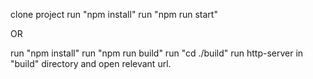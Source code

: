 clone project
run "npm install"
run "npm run start"

OR

run "npm install"
run "npm run build"
run "cd ./build"
run http-server in "build" directory and open relevant url.
